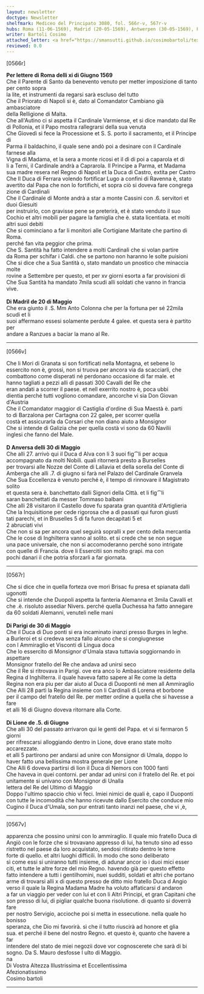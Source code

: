 ```yaml
---
layout: newsletter
doctype: Newsletter
shelfmark: Mediceo del Principato 3080, fol. 566r-v, 567r-v
hubs: Roma (11-06-1569), Madrid (20-05-1569), Antwerpen (30-05-1569), Paris (30-05-1569), Lyon (05-06-1569)
writer: Bartoli Cosimo
attached_letter: <a href="https://smansutti.github.io/cosimobartoli/texts/2979_080/">2979_080</a>
reviewed: 0.0
---
```


[0566r]  
  
  
<strong>Per lettere di Roma delli xi di Giugno 1569</strong>  
Che il Parente di Santo da benevento venuto per metter imposizione di tanto per cento sopra  
la lite, et instrumenti da regarsi sarà escluso del tutto  
Che il Priorato di Napoli si è, dato al Comandator Cambiano già ambasciatore  
della Relligione di Malta.  
Che all'Autino ci si aspetta il Cardinale Varmiense, et si dice mandato dal Re  
di Pollonia, et il Papo mostra rallegrarsi della sua venuta  
Che Giovedì si fece la Processione et S. S. porto il sacramento, et il Principe di  
Parma il baldachino, il quale sene andò poi a desinare con il Cardinale farnese alla  
Vigna di Madama, et la sera a monte ricosi et il dì di poi a caparola et di  
li a Terni, il Cardinale andrà a Caprarola. Il Principe a Parma, et Madama  
sua madre resera nel Regno di Napoli et la Duca di Castro, extita per Castro  
Che Il Duca di Ferrara volendo fortificar Lugo a confini di Ravenna è, stato  
avertito dal Papa che non lo fortifichi, et sopra ciò si doveva fare congrega  
zione di Cardinali  
Che il Cardinale di Monte andrà a star a monte Cassini con .6. servitori et duoi Giesuiti  
per instruirlo, con gravisse pene se preterirà, et è stato venduto il suo  
Cochio et altri mobili per pagare la famiglia che è. stata licentiata. et molti  
altri suoi debiti  
Che si cominciano a far li monitori alle Cortigiane Maritate che partino di Roma.  
perché fan vita peggior che prima.  
Che S. Santità ha fatto intendere a molti Cardinali che si volan partire  
da Roma per schifar i Caldi. che se partono non haranno le solte puisioni  
Che si dice che a Sua Santità o, stato mandato un pnostico che minaccia molte  
rovine a Settembre per questo, et per xv giorni esorta a far provisioni di  
Che Sua Santità ha mandato 7mila scudi alli soldati che vanno in francia  
vive.  
<br/><strong>Di Madril de 20 di Maggio</strong>  
Che era giunto il .S. Mm Anto Colonna che per la fortuna per sé 22mila scudi et li  
suoi affermano essesi solamente perdute 4 galee. et questa sera è partito per  
andare a Ranzues a baciar la mano al Re.  
  
---  

[0566v]  
  
  
Che li Mori di Granata si son fortificati nella Montagna, et sebene lo  
essercito non è, grossi, non si truova per ancora via da scacciarli, che  
combattono come disperati né perdonano occasione di far male. et  
hanno tagliati a pezzi alli dì passati 300 Cavalli del Re che  
eran andati a scorrer il paese. et nell exerrito nostro è, poca ubbi  
dientia perché tutti vogliono comandare, ancorche vi sia Don Giovan  
d'Austria  
Che il Comandator maggior di Castiglia d'ordine di Sua Maestà è. parti  
to di Barzalona per Cartagna con 22 galee, per scorrer quella  
costà et assicurarla da Corsari che non diano aiuto a Monsignor  
Che si intende di Galizia che per quella costà vi sono da 60 Navilii  
inglesi che fanno del Male.  
<br/><strong>D Anversa delli 30 di Maggio</strong>  
Che alli 27. arrivò qui il Duca d Alva con li 3 suoi fig⁀li per acqua  
accompagnato da molti Nobili. quali ritornerà presto a Burselles  
per trovarsi alle Nozze del Conte di Lallavia et della sorella del Conte di  
Amberga che alli .7. di giugno si farà nel Palazo del Cardinale Granvela  
Che Sua Eccellenza è venuto perché è, il tempo di rinnovare il Magistrato solito  
et questa sera è. banchettato dalli Signori della Città. et li fig⁀li  
saran banchettati da messer Tommaso balbani  
Che alli 28 visitaron il Castello dove fu sparata gran quantità d'Artiglieria  
Che la Inquisitione per cede rigorosa che a dì passati qui furon giusti  
tati parechi, et in Bruselles 5 dì fa furon decapitati 5 et  
2 abruciati vivi  
Che non si sa per ancora quel seguirà sopralli x per cento della mercantia  
Che le cose di Inghilterra vanno al solito. et si crede che se non segue  
una pace universale, che non si accomoderanno perché sono intrigate  
con quelle di Francia. dove li Essercitii son molto grapi. ma con  
pochi danari il che potria sforzarli a far giornata.  
  
---  

[0567r]  
  
  
Che si dice che in quella forteza ove morì Brisac fu presa et spianata dalli ugonotti  
Che si intende che Duopoli aspetta la fanteria Alemanna et 3mila Cavalli et  
che .è. risoluto assediar Nivers. perché quella Duchessa ha fatto annegare  
da 60 soldati Alemanni, venuteli nelle mani  
<br/><strong>Di Parigi de 30 di Maggio</strong>  
Che il Duca di Duo ponti si era incaminato inanzi presso Burges in leghe.  
a Burleroi et si credeva senza fallo alcuno che si congiugnesse  
con l Ammiraglio et Visconti di Lingua doca  
Che lo essercito di Monsignor d'Umala stava tuttavia soggiornando in aspettare  
Monsignor fratello del Re che andava ad unirsi seco  
Che il Re si ritrovava in Parigi. ove era anco lo Ambasciatore residente della  
Regina d Inghilterra. il quale haveva fatto sapere al Re come la detta  
Regina non era piu per dar aiuto al Duca di Duoponti né men all Ammiraglio  
Che Alli 28 partì la Regina insieme con li Cardinali di Lorena et borbone  
per il campo del fratello del Re. per metter ordine a quella che si havesse a fare  
et alli 16 di Giugno doveva ritornare alla Corte.  
<br/><strong>Di Lione de .5. di Giugno</strong>  
Che alli 30 del passato arrivaron qui le genti del Papa. et vi si fermaron 5 giorni  
per rifrescarsi alloggiando dentro in Lione, dove erano state molto accarezzate.  
et alli 5 partirono per andarsi ad unire con Monsignor di Umala, doppo lo  
haver fatto una bellissima mostra generale per Lione  
Che Alli 6 doveva partirsi di lion il Duca di Nemors con 1000 fanti  
Che haveva in quei contorni. per andar ad unirsi con il fratello del Re. et poi  
unitamente si univano con Monsignor di Unalla  
lettera del Re del Ultimo di Maggio  
Doppo l'ultimo spaccio chio vi feci. Imiei nimici de quali è, capo il Duoponti  
con tutte le incomodità che hanno ricevute dallo Esercito che conduce mio  
Cugino il Duca d'Umala, son pur entrati tanto inanzi nel paese, che vi ,è,  
  
---  

[0567v]  
  
  
apparenza che possino unirsi con lo ammiraglio. Il quale mio fratello Duca di  
Angiò con le forze che si trovavano appresso di lui, ha tenuto sino ad esso  
ristretto nel paese da loro acquistato, sendosi ritirato dentro le terre  
forte di quello. et altri luoghi difficili. In modo che sono deliberato  
sì come essi si uniranno tutti insieme, di adunar ancor io i duoi mici esser  
citi, et tutte le altre forze del mio Regno. havendo già per questo effetto  
fatto intendere a tutti i gentilhomini, nuei sudditi, soldati et altri che portano  
arme di trovarsi alli x di questo presso de ditto mio fratello Duca d Angio  
verso il quale la Regina Madama Madre ha voluto affaticarsi d andaron  
a far un viaggio per veder con lui et con li Altri Principi, et gran Capitani che  
son presso di lui, di pigliar qualche buona risolutione. di quanto si doverrà fare  
per nostro Servigio, accioche poi si metta in essecutione. nella quale ho bonisso  
speranza, che Dio mi favorirà. sì che il tutto riuscirà ad honore et glia  
sua. et perché il bene del nostro Regno. et questo è, quanto che havere a far  
intendere del stato de miei negozii dove vor cognoscerete che sarà di bi  
sogno. Da S. Mauro desfosse l ulto di Maggio.  
na  
Di Vostra Altezza Illustrissima et Eccellentissima  
Afezionatissimo  
Cosimo bartoli  
  
---  

